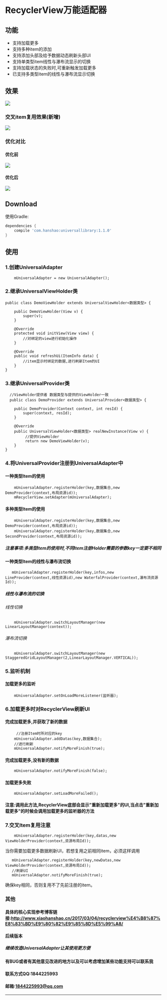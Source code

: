 # RecyclerView万能适配器

## 功能
- 支持加载更多
- 支持多种item的添加
- 支持添加头部及给予数据动态刷新头部UI
- 支持单类型item线性与瀑布流显示的切换
- 支持加载状态的失败时,可重新触发加载更多
- 已支持多类型item的线性与瀑布流显示切换

## 效果
![][img]


### 交叉item复用效果(新增)

![][img_uv]

### 优化对比

#### 优化前
 
 ![][img_b]
 
#### 优化后
 
 ![][img_a]
 


## Download

使用Gradle:

```gradle
dependencies {
    compile 'com.hanshao:universallibrary:1.1.0'
}
```
## 使用
### 1.创建UniversalAdapter
```
    mUniversalAdapter = new UniversalAdapter();
```
### 2.继承UniversalViewHolder类
```
public class DemoViewHolder extends UniversalViewHolder<数据类型> {

    public DemoViewHolder(View v) {
        super(v);
    }

    @Override
    protected void initView(View view) {
        //对绑定的view进行初始化操作
    }

    @Override
    public void refreshUi(ItemInfo data) {
        //item显示时绑定的数据,进行刷新Item的UI
    }
}
```
### 3.继承UniversalProvider类
```
  //ViewHolder提供者 数据类型与提供的ViewHolder一致
  public class DemoProvider extends UniversalProvider<数据类型> {

    public DemoProvider(Context context, int resId) {
        super(context, resId);
    }

    @Override
    public UniversalViewHolder<数据类型> realNewInstance(View v) {
         //提供ViewHolder
         return new DemoViewHolder(v);
    }
}
```
### 4.将UniversalProvider注册到UniversalAdapter中
#### 一种类型Item的使用
```
    mUniversalAdapter.registerHolder(key,数据集合,new DemoProvider(context,布局资源id));
    mRecyclerView.setAdapter(mUniversalAdapter);
```
#### 多种类型Item的使用
```
    mUniversalAdapter.registerHolder(key,数据集合,new DemoProvider(context,布局资源id));
    mUniversalAdapter.registerHolder(key,数据集合,new SecondProvider(context,布局资源id));
```
##### 注意事项:多类型Item的使用时,不同Item注册Holder需要的参数key一定要不相同
#### 一种类型Item的线性与瀑布流切换
 ```
    mUniversalAdapter.registerHolder(key,infos,new LineProvider(context,线性资源id),new WaterfalProvider(context,瀑布流资源Id));
 ```
##### 线性与瀑布流的切换

###### 线性切换
```
    mUniversalAdapter.switchLayoutManager(new LinearLayoutManager(context));
```
###### 瀑布流切换
```
    mUniversalAdapter.switchLayoutManager(new StaggeredGridLayoutManager(2,LinearLayoutManager.VERTICAL));
```
### 5.监听机制
#### 加载更多的监听
```
    mUniversalAdapter.setOnLoadMoreListener(监听器);
```
### 6.加载更多时对RecyclerView刷新UI
#### 完成加载更多,并获取了新的数据
```
     //注册Item时所对应的key  
    mUniversalAdapter.addDatas(key,数据集合);
    //进行刷新
    mUniversalAdapter.notifyMoreFinish(true);
```
#### 完成加载更多,没有新的数据
```
    mUniversalAdapter.notifyMoreFinish(false);
```
#### 加载更多失败
```
    mUniversalAdapter.setLoadMoreFailed();
```
#### 注意:调用此方法,RecyclerView底部会显示"重新加载更多"的UI,当点击"重新加载更多"的时候会调用加载更多的监听器的方法

### 7.交叉Item复用注意

```
    mUniversalAdapter.registerHolder(key,datas,new ViewHolderProvider(context,资源布局Id));
```
当你需要加载更多数据刷新UI，若想复用之前相同item，必须这样调用

```
   mUniversalAdapter.registerHolder(key,newDatas,new ViewHolderProvider(context,资源布局Id));
   //刷新UI
   mUniversalAdapter.notifyMoreFinish(true);
```
确保key相同，否则复用不了先前注册的item。

### 其他
#### 具体的核心实现参考博客链接:<http://www.xiaohanshao.cn/2017/03/04/recyclerview%E4%B8%87%E8%83%BD%E9%80%82%E9%85%8D%E5%99%A8/>
#### 后续版本
##### 继续改造UniversalAdapter让其使用更方便
#### 有BUG或者有其他意见改进的地方以及可以考虑增加某些功能支持可以联系我
#### 联系方式QQ:1844225993  
#### 邮箱:1844225993@qq.com

--------------
[img]: https://raw.githubusercontent.com/androidhan/UniversalAdapter/master/images/b.gif
[img_a]:https://raw.githubusercontent.com/androidhan/UniversalAdapter/master/images/after.png
[img_b]:https://raw.githubusercontent.com/androidhan/UniversalAdapter/master/images/befor.png
[img_uv]:https://raw.githubusercontent.com/androidhan/UniversalAdapter/master/images/uv.gif
